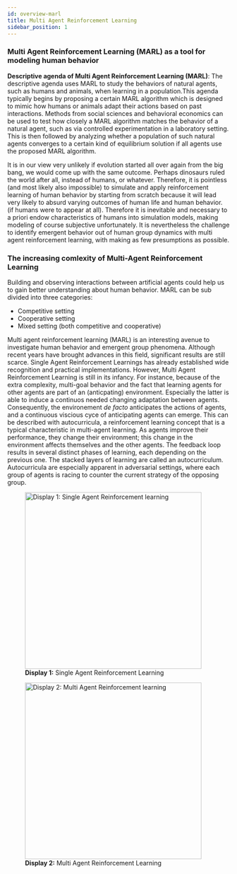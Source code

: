 ```yaml
---
id: overview-marl
title: Multi Agent Reinforcement Learning
sidebar_position: 1
---
```

### Multi Agent Reinforcement Learning (MARL) as a tool for modeling human behavior

**Descriptive agenda of Multi Agent Reinforcement Learning (MARL)**: The descriptive agenda uses MARL to study the behaviors of natural agents, such as humans and animals, when learning in a population.This agenda typically begins by proposing a certain MARL algorithm which is designed to mimic how humans or animals adapt their actions based on past interactions. Methods from social sciences and behavioral economics can be used to test how closely a MARL algorithm matches the behavior of a natural agent, such as via controlled experimentation in a laboratory setting. This is then followed by analyzing whether a population of such natural agents converges to a certain kind of equilibrium solution if all agents use the proposed MARL algorithm.

It is in our view very unlikely if evolution started all over again from the big bang, we would come up with the same outcome. Perhaps dinosaurs ruled the world after all, instead of humans, or whatever. Therefore, it is pointless (and most likely also impossible) to simulate and apply reinforcement learning of human behavior by starting from scratch because it will lead very likely to absurd varying outcomes of human life and human behavior. (if humans were to appear at all). Therefore it is inevitable and necessary to a priori endow characteristics of humans into simulation models, making modeling of course subjective unfortunately. It is nevertheless the challenge to identify emergent behavior out of human group dynamics with multi agent reinforcement learning, with making as few presumptions as possible.

### The increasing comlexity of Multi-Agent Reinforcement Learning
Building and observing interactions between artificial agents could help us to gain better understanding about human behavior. MARL can be sub divided into three categories: 
- Competitive setting
- Cooperative setting
- Mixed setting (both competitive and cooperative)

Multi agent reinforcement learning (MARL) is an interesting avenue to investigate human behavior and emergent group phenomena. Although recent years have brought advances in this field, significant results are still scarce. Single Agent Reinforcement Learnings has already established wide recognition and practical implementations. However, Multi Agent Reinforcement Learning is still in its infancy. For instance, because of the extra complexity, multi-goal behavior and the fact that learning agents for other agents are part of an (anticpating) environment. Especially the latter is able to induce a continuos needed changing adaptation between agents. Consequently, the environement *de facto* anticipates the actions of agents, and a continuous viscious cyce of anticipating agents can emerge. This can be described with autocurricula, a reinforcement learning concept that is a typical characteristic in multi-agent learning. As agents improve their performance, they change their environment; this change in the environment affects themselves and the other agents. The feedback loop results in several distinct phases of learning, each depending on the previous one. The stacked layers of learning are called an autocurriculum. Autocurricula are especially apparent in adversarial settings, where each group of agents is racing to counter the current strategy of the opposing group.



<figure style={{ textAlign: 'center' }}>
  <img src="/img/marl/display-1.jpg" alt="Display 1: Single Agent Reinforcement learning" width="400" />
  <figcaption><strong>Display 1:</strong> Single Agent Reinforcement Learning</figcaption>
</figure>
<figure style={{ textAlign: 'center' }}>
  <img src="/img/marl/display-2.jpg" alt="Display 2: Multi Agent Reinforcement learning" width="400" />
  <figcaption><strong>Display 2:</strong> Multi Agent Reinforcement Learning</figcaption>
</figure>




  




